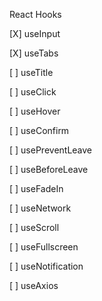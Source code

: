 React Hooks

[X] useInput

[X] useTabs

[ ] useTitle

[ ] useClick

[ ] useHover

[ ] useConfirm

[ ] usePreventLeave

[ ] useBeforeLeave

[ ] useFadeIn

[ ] useNetwork

[ ] useScroll

[ ] useFullscreen

[ ] useNotification

[ ] useAxios